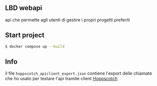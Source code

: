 ## LBD webapi

api che permette agli utenti di gestire i propri progetti preferiti

## Start project

```bash
$ docker compose up --build
```

## Info

il file ```hoppscotch_apiclient_export.json``` contiene l'export delle chiamate che ho usato per testare l'api tramite
client [Hoppscotch](https://hoppscotch.io/)